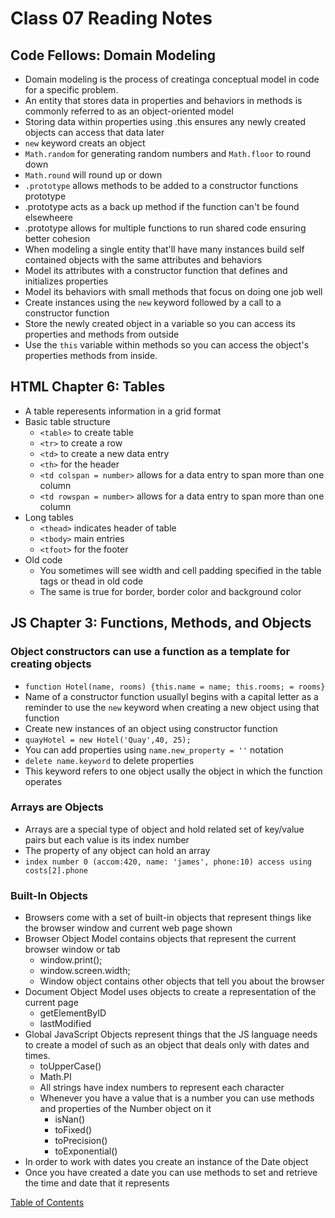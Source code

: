 <!-- Domain Modeling
HTML Chapter 6 Tables pp. 126-145
JS Chapter 3: functions, Methods, and Object pp. 106-144 -->
# Class 07 Reading Notes

## Code Fellows: Domain Modeling
* Domain modeling is the process of creatinga conceptual model in code for a specific problem.
* An entity that stores data in properties and behaviors in methods is commonly
referred to as an object-oriented model
* Storing data within properties using .this ensures any newly created objects
can access that data later
* ```new``` keyword creats an object
* ```Math.random``` for generating random numbers and ```Math.floor``` to round down
* ```Math.round``` will round up or down
* ```.prototype``` allows methods to be added to a constructor functions prototype
* .prototype acts as a back up method if the function can't be found elsewheere
* .prototype allows for multiple functions to run shared code ensuring better cohesion
* When modeling a single entity that'll have many instances build self contained objects with the same attributes and behaviors
* Model its attributes with a constructor function that defines and initializes properties
* Model its behaviors with small methods that focus on doing one job well
* Create instances using the ```new``` keyword followed by a call to a constructor function
* Store the newly created object in a variable so you can access its properties and methods from outside
* Use the ```this``` variable within methods so you can access the object's properties methods from inside.

## HTML Chapter 6: Tables
* A table reperesents information in a grid format
* Basic table structure
    * ```<table>``` to create table
    * ```<tr>``` to create a row
    * ```<td>``` to create a new data entry
    * ```<th>``` for the header
    * ```<td colspan = number>``` allows for a data entry to span more than one column
    * ```<td rowspan = number>``` allows for a data entry to span more than one column
* Long tables
    * ```<thead>``` indicates header of table
    * ```<tbody>``` main entries
    * ```<tfoot>``` for the footer
* Old code
    * You sometimes will see width and cell padding specified in the table tags or thead in old code
    * The same is true for border, border color and background color

## JS Chapter 3: Functions, Methods, and Objects

### Object constructors can use a function as a template for creating objects
* ```function Hotel(name, rooms) {this.name = name; this.rooms; = rooms}```
* Name of a constructor function usuallyl begins with a capital letter as a reminder to use
the ```new``` keyword when creating a new object using that function
* Create new instances of an object using constructor function
* ```quayHotel = new Hotel('Quay',40, 25);```
* You can add properties using ```name.new_property = ''``` notation
* ```delete name.keyword``` to delete properties
* This keyword refers to one object usally the object in which the function operates

### Arrays are Objects
* Arrays are a special type of object and hold related set of key/value pairs but each value is its index number
* The property of any object can hold an array
* ```index number 0 (accom:420, name: 'james', phone:10) access using costs[2].phone```

### Built-In Objects
* Browsers come with a set of built-in objects that represent things like the browser window and current web page shown
* Browser Object Model contains objects that represent the current browser window or tab
    * window.print();
    * window.screen.width;
    * Window object contains other objects that tell you about the browser
* Document Object Model uses objects to create a representation of the current page
    * getElementByID
    * lastModified
* Global JavaScript Objects represent things that the JS language needs to create a model of such as an object that deals only with dates and times.
    * toUpperCase()
    * Math.PI
    * All strings have index numbers to represent each character
    * Whenever you have a value that is a number you can use methods and properties of the Number object on it
        * isNan()
        * toFixed()
        * toPrecision()
        * toExponential()
* In order to work with dates you create an instance of the Date object
* Once you have created a date you can use methods to set and retrieve the time and date that it represents


[Table of Contents](README.md)
